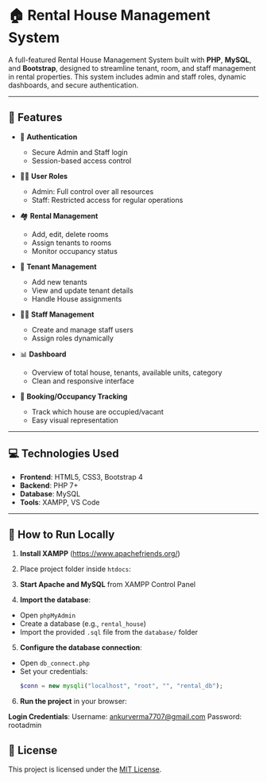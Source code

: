 # 🏠 Rental House Management System

A full-featured Rental House Management System built with **PHP**, **MySQL**, and **Bootstrap**, designed to streamline tenant, room, and staff management in rental properties. This system includes admin and staff roles, dynamic dashboards, and secure authentication.

---

## 🔧 Features

- 🔐 **Authentication**
  - Secure Admin and Staff login
  - Session-based access control

- 🧑‍💼 **User Roles**
  - Admin: Full control over all resources
  - Staff: Restricted access for regular operations

- 🏘️ **Rental Management**
  - Add, edit, delete rooms
  - Assign tenants to rooms
  - Monitor occupancy status

- 👥 **Tenant Management**
  - Add new tenants
  - View and update tenant details
  - Handle House assignments

- 🧑‍💻 **Staff Management**
  - Create and manage staff users
  - Assign roles dynamically

- 📊 **Dashboard**
  - Overview of total house, tenants, available units, category
  - Clean and responsive interface

- 📅 **Booking/Occupancy Tracking**
  - Track which house are occupied/vacant
  - Easy visual representation

---

## 💻 Technologies Used

- **Frontend**: HTML5, CSS3, Bootstrap 4
- **Backend**: PHP 7+
- **Database**: MySQL
- **Tools**: XAMPP, VS Code

---

## 🚀 How to Run Locally

1. **Install XAMPP** (https://www.apachefriends.org/)
2. Place project folder inside `htdocs`:


3. **Start Apache and MySQL** from XAMPP Control Panel

4. **Import the database**:
- Open `phpMyAdmin`
- Create a database (e.g., `rental_house`)
- Import the provided `.sql` file from the `database/` folder

5. **Configure the database connection**:
- Open `db_connect.php`
- Set your credentials:
  ```php
  $conn = new mysqli("localhost", "root", "", "rental_db");
  ```

6. **Run the project** in your browser:

**Login Credentials**:
Username: ankurverma7707@gmail.com
Password: rootadmin

## 📜 License

This project is licensed under the [MIT License](LICENSE).
